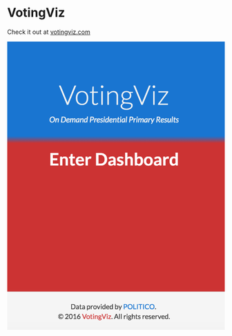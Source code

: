 # VotingViz

Check it out at [votingviz.com](http://votingviz.com)

![VotingViz](https://github.com/bradware/voting-viz/blob/gh-pages/votingviz.png)
